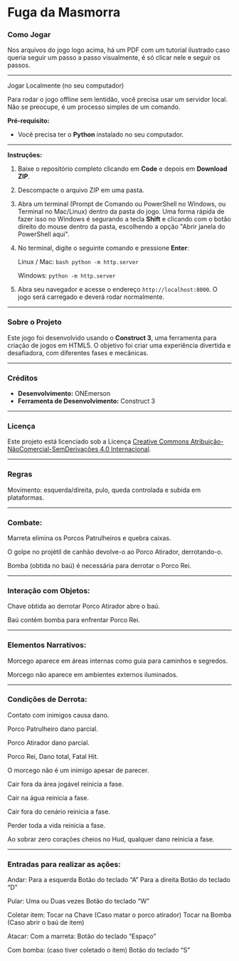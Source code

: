 # Fuga da Masmorra

### Como Jogar
Nos arquivos do jogo logo acima, há um PDF com um tutorial ilustrado caso queria seguir um passo a passo visualmente, é só clicar nele e seguir os passos.

---

Jogar Localmente (no seu computador)

Para rodar o jogo offline sem lentidão, você precisa usar um servidor local. Não se preocupe, é um processo simples de um comando.

**Pré-requisito:**
* Você precisa ter o **Python** instalado no seu computador.

---

**Instruções:**
1.  Baixe o repositório completo clicando em **Code** e depois em **Download ZIP**.
2.  Descompacte o arquivo ZIP em uma pasta.
3.  Abra um terminal (Prompt de Comando ou PowerShell no Windows, ou Terminal no Mac/Linux) dentro da pasta do jogo.
    Uma forma rápida de fazer isso no Windows é segurando a tecla **Shift** e clicando com o botão direito do mouse dentro da pasta, escolhendo a opção "Abrir janela do PowerShell aqui".
4.  No terminal, digite o seguinte comando e pressione **Enter**:

     Linux / Mac:
        ```bash
        python -m http.server
        ```

    Windows: ```python -m http.server```

5.  Abra seu navegador e acesse o endereço `http://localhost:8000`. O jogo será carregado e deverá rodar normalmente.

---

### Sobre o Projeto

Este jogo foi desenvolvido usando o **Construct 3**, uma ferramenta para criação de jogos em HTML5. O objetivo foi criar uma experiência divertida e desafiadora, com diferentes fases e mecânicas.

---

### Créditos

* **Desenvolvimento:** ONEmerson
* **Ferramenta de Desenvolvimento:** Construct 3

---

### Licença

Este projeto está licenciado sob a Licença [Creative Commons Atribuição-NãoComercial-SemDerivações 4.0 Internacional](https://creativecommons.org/licenses/by-nc-nd/4.0/deed.pt).

---

### Regras
Movimento: esquerda/direita, pulo, queda controlada e subida em plataformas.

---

### Combate:

Marreta elimina os Porcos Patrulheiros e quebra caixas.

O golpe no projétil de canhão devolve-o ao Porco Atirador, derrotando-o.

Bomba (obtida no baú) é necessária para derrotar o Porco Rei.

---

### Interação com Objetos:

Chave obtida ao derrotar Porco Atirador abre o baú.

Baú contém bomba para enfrentar Porco Rei.

---

### Elementos Narrativos:

Morcego aparece em áreas internas como guia para caminhos e segredos.

Morcego não aparece em ambientes externos iluminados.

---

### Condições de Derrota:

Contato com inimigos causa dano.

Porco Patrulheiro dano parcial.

Porco Atirador dano parcial.

Porco Rei, Dano total, Fatal Hit.

O morcego não é um inimigo apesar de parecer.

Cair fora da área jogável reinicia a fase.

Cair na água reinicia a fase.

Cair fora do cenário reinicia a fase.

Perder toda a vida reinicia a fase.

Ao sobrar zero corações cheios no Hud, qualquer dano reinicia a fase.

---

### Entradas para realizar as ações:


Andar: 
Para a esquerda
    Botão do teclado “A”
Para a direita
    Botão do teclado “D”


Pular: 
    Uma ou Duas vezes
    Botão do teclado “W”


Coletar item:
    Tocar na Chave (Caso matar o porco atirador)
    Tocar na Bomba (Caso abrir o baú de item)


Atacar: 
    Com a marreta:
    Botão do teclado “Espaço”

Com bomba: (caso tiver coletado o item)
    Botão do teclado “S”
